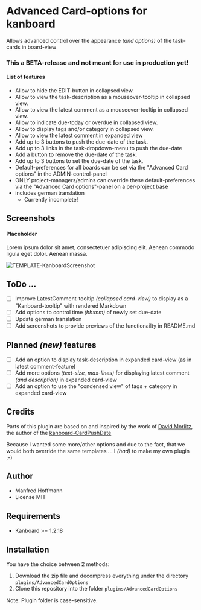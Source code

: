 Advanced Card-options for kanboard
==================================

Allows advanced control over the appearance _(and options)_ of the task-cards in board-view

### This a BETA-release and not meant for use in production yet!

#### List of features
- Allow to hide the EDIT-button in collapsed view.
- Allow to view the task-description as a mouseover-tooltip in collapsed view.
- Allow to view the latest comment as a mouseover-tooltip in collapsed view.
- Allow to indicate due-today or overdue in collapsed view.
- Allow to display tags and/or category in collapsed view.
- Allow to view the latest comment in expanded view
- Add up to 3 buttons to push the due-date of the task.
- Add up to 3 links in the task-dropdown-menu to push the due-date
- Add a button to remove the due-date of the task.
- Add up to 3 buttons to set the due-date of the task.
- Default-preferences for all boards can be set via the "Advanced Card options" in the ADMIN-control-panel
- ONLY project-managers/admins can override these default-preferences via the "Advanced Card options"-panel on a per-project base
- includes german translation
  - Currently incomplete!


Screenshots
-----------

#### Placeholder
Lorem ipsum dolor sit amet, consectetuer adipiscing elit. Aenean commodo ligula eget dolor. Aenean massa.

![TEMPLATE-KanboardScreenshot](https://user-images.githubusercontent.com/48651533/115109569-dc8b3500-9f76-11eb-98c6-341d3cc56df9.png)



ToDo ...
--------
- [ ] Improve LatestComment-tooltip _(collapsed card-view)_ to display as a "Kanboard-tooltip" with rendered Markdown
- [ ] Add options to control time _(hh:mm)_ of newly set due-date
- [ ] Update german translation
- [ ] Add screenshots to provide previews of the functionailty in README.md

Planned _(new)_ features
--------
- [ ] Add an option to display task-description in expanded card-view (as in latest comment-feature)
- [ ] Add more options _(text-size, max-lines)_ for displaying latest comment _(and description)_ in expanded card-view
- [ ] Add an option to use the "condensed view" of tags + category in expanded card-view 

Credits
-------
Parts of this plugin are based on and inspired by the work of [David Morlitz](https://github.com/dmorlitz), the author of the [kanboard-CardPushDate](https://github.com/dmorlitz/kanboard-CardPushDate)

Because I wanted some more/other options and due to the fact, that we would both override the same templates ... I _(had)_ to make my own plugin ;-)

Author
------

- Manfred Hoffmann
- License MIT

Requirements
------------

- Kanboard >= 1.2.18

Installation
------------

You have the choice between 2 methods:

1. Download the zip file and decompress everything under the directory `plugins/AdvancedCardOptions`
2. Clone this repository into the folder `plugins/AdvancedCardOptions`

Note: Plugin folder is case-sensitive.
